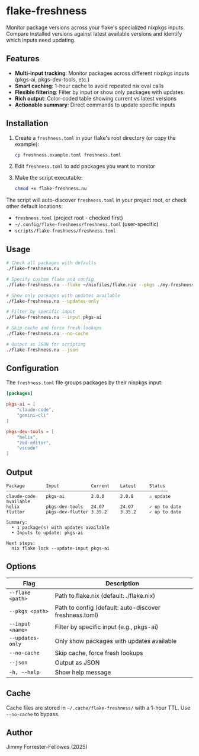 # flake-freshness

Monitor package versions across your flake's specialized nixpkgs inputs. Compare installed versions against latest available versions and identify which inputs need updating.

## Features

- **Multi-input tracking**: Monitor packages across different nixpkgs inputs (pkgs-ai, pkgs-dev-tools, etc.)
- **Smart caching**: 1-hour cache to avoid repeated nix eval calls
- **Flexible filtering**: Filter by input or show only packages with updates
- **Rich output**: Color-coded table showing current vs latest versions
- **Actionable summary**: Direct commands to update specific inputs

## Installation

1. Create a `freshness.toml` in your flake's root directory (or copy the example):
   ```bash
   cp freshness.example.toml freshness.toml
   ```

2. Edit `freshness.toml` to add packages you want to monitor

3. Make the script executable:
   ```bash
   chmod +x flake-freshness.nu
   ```

The script will auto-discover `freshness.toml` in your project root, or check other default locations:

- `freshness.toml` (project root - checked first)
- `~/.config/flake-freshness/freshness.toml` (user-specific)
- `scripts/flake-freshness/freshness.toml`

## Usage

```bash
# Check all packages with defaults
./flake-freshness.nu

# Specify custom flake and config
./flake-freshness.nu --flake ~/nixfiles/flake.nix --pkgs ./my-freshness.toml

# Show only packages with updates available
./flake-freshness.nu --updates-only

# Filter by specific input
./flake-freshness.nu --input pkgs-ai

# Skip cache and force fresh lookups
./flake-freshness.nu --no-cache

# Output as JSON for scripting
./flake-freshness.nu --json
```

## Configuration

The `freshness.toml` file groups packages by their nixpkgs input:

```toml
[packages]

pkgs-ai = [
    "claude-code",
    "gemini-cli"
]

pkgs-dev-tools = [
    "helix",
    "zed-editor",
    "vscode"
]
```

## Output

```
Package        Input            Current    Latest     Status
─────────────────────────────────────────────────────────────
claude-code    pkgs-ai          2.0.0      2.0.8      ⚠ update available
helix          pkgs-dev-tools   24.07      24.07      ✓ up to date
flutter        pkgs-dev-flutter 3.35.2     3.35.2     ✓ up to date

Summary:
  • 1 package(s) with updates available
  • Inputs to update: pkgs-ai

Next steps:
  nix flake lock --update-input pkgs-ai
```

## Options

| Flag             | Description                                            |
| ---------------- | ------------------------------------------------------ |
| `--flake <path>` | Path to flake.nix (default: ./flake.nix)               |
| `--pkgs <path>`  | Path to config (default: auto-discover freshness.toml) |
| `--input <name>` | Filter by specific input (e.g., pkgs-ai)               |
| `--updates-only` | Only show packages with updates available              |
| `--no-cache`     | Skip cache, force fresh lookups                        |
| `--json`         | Output as JSON                                         |
| `-h, --help`     | Show help message                                      |

## Cache

Cache files are stored in `~/.cache/flake-freshness/` with a 1-hour TTL. Use `--no-cache` to bypass.

## Author

Jimmy Forrester-Fellowes (2025)
